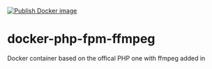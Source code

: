 [![Publish Docker image](https://github.com/darkorb/docker-php-fpm-ffmpeg/actions/workflows/docker-image.yml/badge.svg)](https://github.com/darkorb/docker-php-fpm-ffmpeg/actions/workflows/docker-image.yml)

# docker-php-fpm-ffmpeg
Docker container based on the offical PHP one with ffmpeg added in
